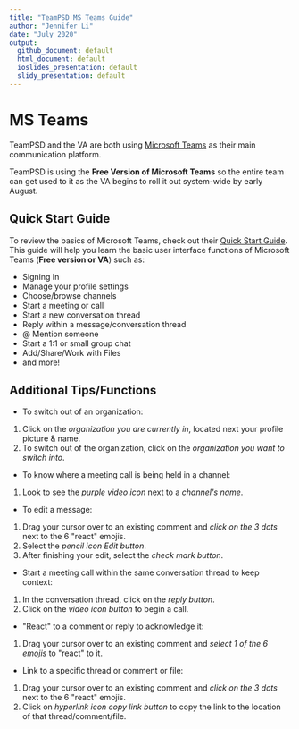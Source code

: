 ```yaml
---
title: "TeamPSD MS Teams Guide"
author: "Jennifer Li"
date: "July 2020"
output:
  github_document: default
  html_document: default
  ioslides_presentation: default
  slidy_presentation: default
---
```

# MS Teams
TeamPSD and the VA are both using [Microsoft Teams](https://www.microsoft.com/en-us/microsoft-365/microsoft-teams/download-app) as their main communication platform.

TeamPSD is using the **Free Version of Microsoft Teams** so the entire team can get used to it as the VA begins to roll it out system-wide by early August.  

## Quick Start Guide
To review the basics of Microsoft Teams, check out their [Quick Start Guide](https://www.chorus.co/media/2989/quickstart-guide-to-teams-chorus.pdf).
This guide will help you learn the basic user interface functions of Microsoft Teams (**Free version or VA**) such as: 
- Signing In
- Manage your profile settings
- Choose/browse channels
- Start a meeting or call
- Start a new conversation thread
- Reply within a message/conversation thread
- @ Mention someone
- Start a 1:1 or small group chat
- Add/Share/Work with Files
- and more!

## Additional Tips/Functions
- To switch out of an organization:
1. Click on the *organization you are currently in*, located next your profile picture & name.
2. To switch out of the organization, click on the *organization you want to switch into*.

- To know where a meeting call is being held in a channel:
1. Look to see the *purple video icon* next to a *channel's name*.

- To edit a message:
1. Drag your cursor over to an existing comment and *click on the 3 dots* next to the 6 "react" emojis.
2. Select the *pencil icon Edit button*.
3. After finishing your edit, select the *check mark button*.


- Start a meeting call within the same conversation thread to keep context:
1. In the conversation thread, click on the *reply button*.
2. Click on the *video icon button* to begin a call.

- "React" to a comment or reply to acknowledge it:
1. Drag your cursor over to an existing comment and *select 1 of the 6 emojis* to "react" to it.

- Link to a specific thread or comment or file:
1. Drag your cursor over to an existing comment and *click on the 3 dots* next to the 6 "react" emojis.
2. Click on *hyperlink icon copy link button* to copy the link to the location of that thread/comment/file. 

